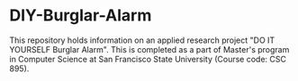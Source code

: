 # DIY-Burglar-Alarm
This repository holds information on an applied research project "DO IT YOURSELF Burglar Alarm". This is completed as a part of Master's program in Computer Science at San Francisco State University (Course code: CSC 895). 
